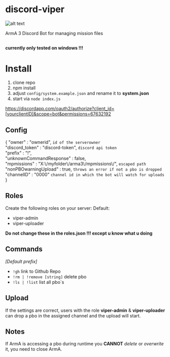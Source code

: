 

# discord-viper

![alt text](https://i.imgur.com/d22Y3sI.png"Logo")

ArmA 3 Discord Bot for managing mission files

##
**currently only tested on windows !!!**
##
# Install

 1. clone repo    
 2. npm install    
 3. adjust `config/system.example.json` and rename it to **system.json**
 4. start via `node index.js`

https://discordapp.com/oauth2/authorize?client_id=[yourclientID]&scope=bot&permissions=67632192

## Config

{
  "owner" : "ownerid", `id of the serverowner`   
  "discord_token" : "discord-token", `discord api token`   
  "prefix" : "!",   
  "unknownCommandResponse" : false,   
  "mpmissions" : "X:\\/myfolder\\/arma3\\/mpmissions\\/", `escaped path`   
  "nonPBOwarningUpload" : true, `throws an error if not a pbo is dropped`   
  "channelID" : "0000" `channel id in which the bot will watch for uploads`   
}


## Roles
Create the following roles on your server:
Default:
 - viper-admin
 - viper-uploader

**Do not change these in the roles.json !!! except u know what u doing**

## Commands
*[Default prefix]*

 - `!gh` link to Github Repo
 - `!rm | !remove [string]` delete pbo
 - `!ls | !list` list all pbo`s

## Upload
If the settings are correct, users with the role **viper-admin** & **viper-uploader** can drop a pbo in the assigned channel and the upload will start.

## Notes
If ArmA is accessing a pbo during runtime you **CANNOT** *delete* or *overwrite* it, you need to close ArmA.
